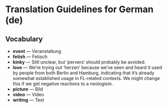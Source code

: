 # Translation Guidelines for German (de)

## Vocabulary

- **event** — Veranstaltung
- **fetish** — Fetisch
- **kinky** — Still unclear, but ‘pervers’ should probably be avoided.
- **love** — We’re trying out ‘herzen’ because we’ve seen and heard it used by people from both Berlin and Hamburg, indicating that it’s already somewhat established usage in FL-related contexts. We might change this if we get negative reactions to a neologism.
- **picture** — Bild
- **video** — Video
- **writing** — Text
